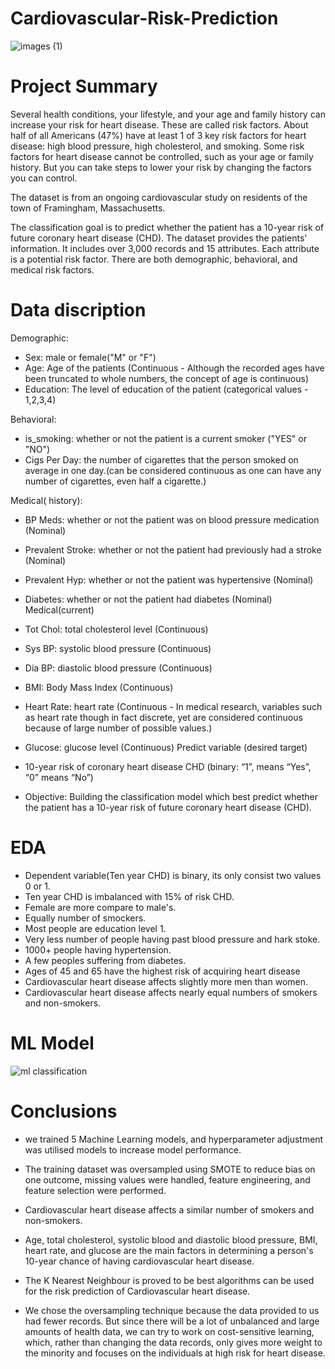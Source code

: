 # Cardiovascular-Risk-Prediction
![images (1)](https://user-images.githubusercontent.com/75332345/208301232-8c469b44-524d-4460-8454-3b8e8d2ea818.png)


# Project Summary 
Several health conditions, your lifestyle, and your age and family history can increase your risk for heart disease. These are called risk factors. About half of all Americans (47%) have at least 1 of 3 key risk factors for heart disease: high blood pressure, high cholesterol, and smoking. Some risk factors for heart disease cannot be controlled, such as your age or family history. But you can take steps to lower your risk by changing the factors you can control.

The dataset is from an ongoing cardiovascular study on residents of the town of Framingham, Massachusetts.

The classification goal is to predict whether the patient has a 10-year risk of future coronary heart disease (CHD). The dataset provides the patients' information. It includes over 3,000 records and 15 attributes. Each attribute is a potential risk factor. There are both demographic, behavioral, and medical risk factors.


# Data discription
Demographic:

* Sex: male or female("M" or "F")
* Age: Age of the patients (Continuous - Although the recorded ages have been truncated to whole numbers, the concept of age is continuous)
* Education: The level of education of the patient (categorical values - 1,2,3,4)

Behavioral:

* is_smoking: whether or not the patient is a current smoker ("YES" or "NO")
* Cigs Per Day: the number of cigarettes that the person smoked on average in one day.(can be considered continuous as one can have any number of cigarettes, even half a cigarette.)

Medical( history):

* BP Meds: whether or not the patient was on blood pressure medication (Nominal)
* Prevalent Stroke: whether or not the patient had previously had a stroke (Nominal)
* Prevalent Hyp: whether or not the patient was hypertensive (Nominal)
* Diabetes: whether or not the patient had diabetes (Nominal) Medical(current)
* Tot Chol: total cholesterol level (Continuous)
* Sys BP: systolic blood pressure (Continuous)
* Dia BP: diastolic blood pressure (Continuous)
* BMI: Body Mass Index (Continuous)
* Heart Rate: heart rate (Continuous - In medical research, variables such as heart rate though in fact discrete, yet are considered continuous because of large number of possible values.)
* Glucose: glucose level (Continuous) Predict variable (desired target)
* 10-year risk of coronary heart disease CHD (binary: “1”, means “Yes”, “0” means “No”)

* Objective: Building the classification model which best predict whether the patient has a 10-year risk of future coronary heart disease (CHD).

# EDA

* Dependent variable(Ten year CHD) is binary, its only consist two values 0 or 1.​
* Ten year CHD is imbalanced with 15% of risk CHD.
* Female are more compare to male's. ​
* Equally number of smockers.​
* Most people are education level 1.
* Very less number of people having past blood pressure and hark stoke.​
* 1000+ people having hypertension.​
* A few peoples suffering from diabetes.​
* Ages of 45 and 65 have the highest risk of acquiring heart disease​
* Cardiovascular heart disease affects slightly more men than women.​
* Cardiovascular heart disease affects nearly equal numbers of smokers and non-smokers.​

# ML Model

![ml classification ](https://user-images.githubusercontent.com/75332345/209082616-aebbfeb1-db14-4919-84bf-18d5ffbeb8ba.png)

# Conclusions

* we trained 5 Machine Learning models, and hyperparameter adjustment was utilised models to increase model performance.​

* The training dataset was oversampled using SMOTE to reduce bias on one outcome, missing values were handled, feature engineering, and feature selection were performed.​

* Cardiovascular heart disease affects a similar number of smokers and non-smokers.​

* Age, total cholesterol, systolic blood and diastolic blood pressure, BMI, heart rate, and glucose are the main factors in determining a person's 10-year chance of having cardiovascular heart disease.​

* The K Nearest Neighbour is proved to be best algorithms can be used for the risk prediction of Cardiovascular heart disease.​

* We chose the oversampling technique because the data provided to us had fewer records. But since there will be a lot of unbalanced and large amounts of health data, we can try to work on cost-sensitive learning, which, rather than changing the data records, only gives more weight to the minority and focuses on the individuals at high risk for heart disease.



